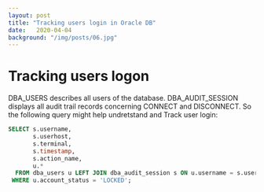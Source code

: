 ```yaml
---   
layout: post
title: "Tracking users login in Oracle DB"
date:   2020-04-04
background: "/img/posts/06.jpg"
---   
```

# Tracking users logon

DBA_USERS describes all users of the database.
DBA_AUDIT_SESSION displays all audit trail records concerning CONNECT and DISCONNECT.
So the following query might help undretstand and Track user login:

``` sql
SELECT s.username,
       s.userhost,
       s.terminal,
       s.timestamp,
       s.action_name,
       u.*
  FROM dba_users u LEFT JOIN dba_audit_session s ON u.username = s.username
 WHERE u.account_status = 'LOCKED';
 
```
